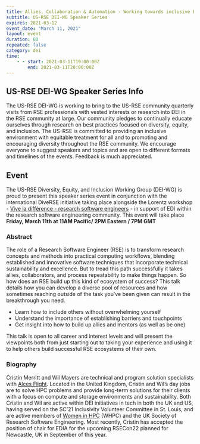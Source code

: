 ```yaml
---
title: Allies, Collaboration & Automation - Working towards inclusive Engagement in Research Computing
subtitle: US-RSE DEI-WG Speaker Series
expires: 2021-03-12
event_date: "March 11, 2021"
layout: event
duration: 60
repeated: false
category: dei
time:
    - - start: 2021-03-11T19:00:00Z
        end: 2021-03-11T20:00:00Z
---
```



## US-RSE DEI-WG Speaker Series Info

The US-RSE DEI-WG is working to bring to the US-RSE community quarterly visits from RSE professionals with vested interests or research into DEI in the RSE community at large. Our community pledges to continually educate ourselves through research on best practices focused on diversity, equity, and inclusion. The US-RSE is committed to providing an inclusive environment with equitable treatment for all and to promoting and encouraging diversity throughout the RSE community. We encourage everyone to suggest speakers and topics and are open to different formats and timelines of the events. Feedback is much appreciated.


## Event

The US-RSE Diversity, Equity, and Inclusion Working Group (DEI-WG) is proud to
present this speaker series event in conjunction with the international DiveRSE initiative taking place alongside the Lorentz workshop - [Vive la différence - research software engineers](https://www.researchsoft.org/lorentz/) - in support of EDI within the research software engineering community. This event will take
place **Friday, March 11th at 11AM Pacific/ 2PM Eastern / 7PM GMT**

### Abstract

The role of a Research Software Engineer (RSE) is to transform research concepts and methods into practical computing workflows, blending established and innovative software techniques that incorporate technical sustainability and excellence.  But to tread this path successfully it takes allies, collaborators, and process repeatability to make things happen.  So how does an RSE build up this kind of ecosystem of success?  This talk details how you can develop a diverse pool of resources and how sometimes reaching outside of the task you’ve been given can result in the breakthrough you need.

- Learn how to include others without overwhelming yourself
- Understand the importance of establishing barriers and touchpoints
-	Get insight into how to build up allies and mentors (as well as be one)

This talk is open to all career and interest levels and will present the viewpoints both from just starting out to taking your experience and using it to help others build successful RSE ecosystems of their own.


### Biography

Cristin Merritt and Wil Mayers are technical and program solution specialists with [Alces Flight](https://alces-flight.com/).  Located in the United Kingdom, Cristin and Wil’s day jobs are to solve HPC problems and provide long-term solutions for their clients with a focus on compute and storage environments and sustainability.  Both Cristin and Wil are active within DEI initiatives in tech in both the UK and US, having served on the SC’21 Inclusivity Volunteer Committee in St. Louis, and are active members of [Women in HPC](https://womeninhpc.org/) (WHPC) and the UK Society of Research Software Engineering.  Most recently, Cristin has accepted the position of chair for EDIA for the upcoming RSECon22 planned for Newcastle, UK in September of this year.
